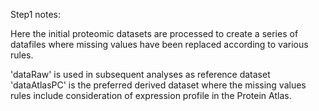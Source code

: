 Step1 notes:

Here the initial proteomic datasets are processed to create a series of datafiles where missing values have been replaced according to various rules.

'dataRaw' is used in subsequent analyses as reference dataset
'dataAtlasPC' is the preferred derived dataset where the missing values rules include consideration of expression profile in the Protein Atlas.


